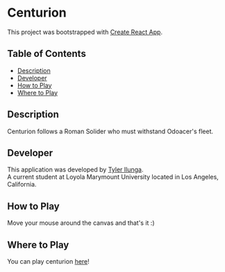# Centurion

This project was bootstrapped with [Create React App](https://github.com/facebookincubator/create-react-app).

## Table of Contents

- [Description](#description)
- [Developer](#developer)
- [How to Play](#how-to-play)
- [Where to Play](#where-to-play)

## Description

Centurion follows a Roman Solider who must withstand Odoacer's fleet.

## Developer

This application was developed by [Tyler Ilunga](https://github.com/TylerIlunga).<br>
A current student at Loyola Marymount University located in Los Angeles, California.

## How to Play

Move your mouse around the canvas and that's it :)

## Where to Play

You can play centurion [here](https://centurionapp.herokuapp.com/)!
